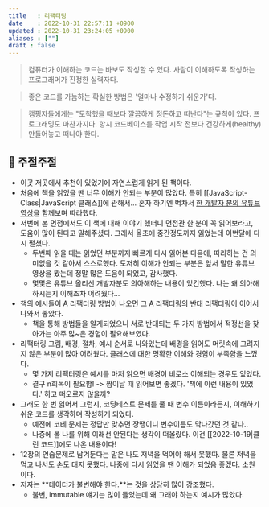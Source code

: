 ```yaml
---
title   : 리팩터링
date    : 2022-10-31 22:57:11 +0900
updated : 2022-10-31 23:24:05 +0900
aliases : [""]
draft : false
---
```

 
>  컴퓨터가 이해하는 코드는 바보도 작성할 수 있다. 사람이 이해하도록 작성하는 프로그래머가 진정한 실력자다. 

> 좋은 코드를 가늠하는 확실한 방법은 '얼마나 수정하기 쉬운가'다.

> 캠핑자들에게는 "도착했을 때보다 깔끔하게 정돈하고 떠난다"는 규칙이 있다. 프로그래밍도 마찬가지다. 항시 코드베이스를 작업 시작 전보다 건강하게(healthy) 만들어놓고 떠나야 한다.

## 💬 주절주절
- 이곳 저곳에서 추천이 있었기에 자연스럽게 읽게 된 책이다.
- 처음에 책을 읽었을 땐 너무 이해가 안되는 부분이 많았다. 특히 [[JavaScript-Class|JavaScript 클래스]]에 관해서... 혼자 하기엔 벅차서 [한 개발자 분의 유튜브 영상](https://youtu.be/MgjwHPF2In8)을 함께보며 따라했다.
- 저번에 본 면접에서도 이 책에 대해 이야기 했더니 면접관 한 분이 꼭 읽어보라고, 도움이 많이 된다고 말해주셨다. 그래서 올초에 중간정도까지 읽었는데 이번달에 다시 펼쳤다.
	- 두번째 읽을 때는 읽었던 부분까지 빠르게 다시 읽어본 다음에, 따라하는 건 의미없을 것 같아서 스스로했다. 도저히 이해가 안되는 부분은 앞서 말한 유튜브 영상을 봤는데 정말 많은 도움이 되었고, 감사했다. 
	- 몇몇은 유튜브 올리신 개발자분도 의아해하는 내용이 있긴했다. 나는 왜 의아해하시는지 이해조차 어려웠다...
- 책의 예시들이 A 리팩터링 방법이 나오면 그 A 리팩터링의 반대 리팩터링이 이어서 나와서 좋았다.
	- 책을 통해 방법들을 알게되었으니 서로 반대되는 두 가지 방법에서 적정선을 찾아가는 아주 많~은 경험이 필요해보였다.
- 리팩터링 그림, 배경, 절차, 예시 순서로 나와있는데 배경을 읽어도 머릿속에 그려지지 않은 부분이 많아 어려웠다. 클래스에 대한 명확한 이해와 경험이 부족함을 느꼈다.
	- 몇 가지 리팩터링은 예시를 마저 읽으면 배경이 비로소 이해되는 경우도 있었다.
	- 결구 n회독이 필요함! -> 짬이날 때 읽어보면 좋겠다. '책에 이런 내용이 있었다.' 하고 떠오르지 않을까? 
- 그래도 한 번 읽어서 그런지, 코딩테스트 문제를 풀 때 변수 이름이라든지, 이해하기 쉬운 코드를 생각하며 작성하게 되었다.
	- 예전에 코테 문제는 정답만 맞추면 장땡이니 변수이름도 막나갔던 것 같다..
	- 나중에 볼 나를 위해 이래선 안된다는 생각이 떠올랐다. 이건 [[2022-10-19|클린 코드]]에도 나온 내용이다!
- 12장의 연습문제로 남겨둔다는 말은 나도 저녁을 먹어야 해서 못했따. 물론 저녁을 먹고 나서도  손도 대지 못했다. 나중에 다시 읽었을 땐 이해가 되었음 좋겠다. 소원이다.
- 저자는 **데이터가 불변해야 한다.**는 것을 상당히 많이 강조했다.
	- 불변, immutable 얘기는 많이 들었는데 왜 그래야 하는지 예시가 많았다.
